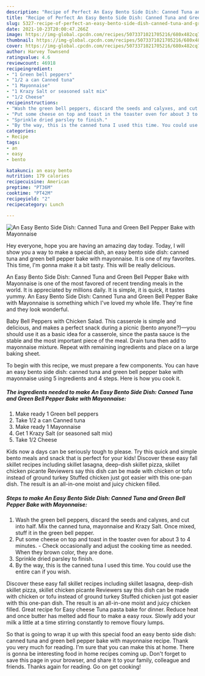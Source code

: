```yaml
---
description: "Recipe of Perfect An Easy Bento Side Dish: Canned Tuna and Green Bell Pepper Bake with Mayonnaise"
title: "Recipe of Perfect An Easy Bento Side Dish: Canned Tuna and Green Bell Pepper Bake with Mayonnaise"
slug: 5327-recipe-of-perfect-an-easy-bento-side-dish-canned-tuna-and-green-bell-pepper-bake-with-mayonnaise
date: 2021-10-23T20:00:47.266Z
image: https://img-global.cpcdn.com/recipes/5073371021705216/680x482cq70/an-easy-bento-side-dish-canned-tuna-and-green-bell-pepper-bake-with-mayonnaise-recipe-main-photo.jpg
thumbnail: https://img-global.cpcdn.com/recipes/5073371021705216/680x482cq70/an-easy-bento-side-dish-canned-tuna-and-green-bell-pepper-bake-with-mayonnaise-recipe-main-photo.jpg
cover: https://img-global.cpcdn.com/recipes/5073371021705216/680x482cq70/an-easy-bento-side-dish-canned-tuna-and-green-bell-pepper-bake-with-mayonnaise-recipe-main-photo.jpg
author: Harvey Townsend
ratingvalue: 4.6
reviewcount: 46918
recipeingredient:
- "1 Green bell peppers"
- "1/2 a can Canned tuna"
- "1 Mayonnaise"
- "1 Krazy Salt or seasoned salt mix"
- "1/2 Cheese"
recipeinstructions:
- "Wash the green bell peppers, discard the seeds and calyxes, and cut into half. Mix the canned tuna, mayonnaise and Krazy Salt. Once mixed, stuff it in the green bell pepper."
- "Put some cheese on top and toast in the toaster oven for about 3 to 4 minutes.  Check occasionally and adjust the cooking time as needed. When they brown color, they are done."
- "Sprinkle dried parsley to finish."
- "By the way, this is the canned tuna I used this time. You could use the entire can if you wish."
categories:
- Recipe
tags:
- an
- easy
- bento

katakunci: an easy bento 
nutrition: 179 calories
recipecuisine: American
preptime: "PT36M"
cooktime: "PT42M"
recipeyield: "2"
recipecategory: Lunch

---
```



![An Easy Bento Side Dish: Canned Tuna and Green Bell Pepper Bake with Mayonnaise](https://img-global.cpcdn.com/recipes/5073371021705216/680x482cq70/an-easy-bento-side-dish-canned-tuna-and-green-bell-pepper-bake-with-mayonnaise-recipe-main-photo.jpg)

Hey everyone, hope you are having an amazing day today. Today, I will show you a way to make a special dish, an easy bento side dish: canned tuna and green bell pepper bake with mayonnaise. It is one of my favorites. This time, I'm gonna make it a bit tasty. This will be really delicious.

An Easy Bento Side Dish: Canned Tuna and Green Bell Pepper Bake with Mayonnaise is one of the most favored of recent trending meals in the world. It is appreciated by millions daily. It is simple, it is quick, it tastes yummy. An Easy Bento Side Dish: Canned Tuna and Green Bell Pepper Bake with Mayonnaise is something which I've loved my whole life. They're fine and they look wonderful.

Baby Bell Peppers with Chicken Salad. This casserole is simple and delicious, and makes a perfect snack during a picnic (bento anyone?)—you should use it as a basic idea for a casserole, since the pasta sauce is the stable and the most important piece of the meal. Drain tuna then add to mayonnaise mixture. Repeat with remaining ingredients and place on a large baking sheet.


To begin with this recipe, we must prepare a few components. You can have an easy bento side dish: canned tuna and green bell pepper bake with mayonnaise using 5 ingredients and 4 steps. Here is how you cook it.

<!--inarticleads1-->

##### The ingredients needed to make An Easy Bento Side Dish: Canned Tuna and Green Bell Pepper Bake with Mayonnaise:

1. Make ready 1 Green bell peppers
1. Take 1/2 a can Canned tuna
1. Make ready 1 Mayonnaise
1. Get 1 Krazy Salt (or seasoned salt mix)
1. Take 1/2 Cheese


Kids now a days can be seriously tough to please. Try this quick and simple bento meals and snack that is perfect for your kids! Discover these easy fall skillet recipes including skillet lasagna, deep-dish skillet pizza, skillet chicken picante Reviewers say this dish can be made with chicken or tofu instead of ground turkey Stuffed chicken just got easier with this one-pan dish. The result is an all-in-one moist and juicy chicken filled. 

<!--inarticleads2-->

##### Steps to make An Easy Bento Side Dish: Canned Tuna and Green Bell Pepper Bake with Mayonnaise:

1. Wash the green bell peppers, discard the seeds and calyxes, and cut into half. Mix the canned tuna, mayonnaise and Krazy Salt. Once mixed, stuff it in the green bell pepper.
1. Put some cheese on top and toast in the toaster oven for about 3 to 4 minutes. -  Check occasionally and adjust the cooking time as needed. When they brown color, they are done.
1. Sprinkle dried parsley to finish.
1. By the way, this is the canned tuna I used this time. You could use the entire can if you wish.


Discover these easy fall skillet recipes including skillet lasagna, deep-dish skillet pizza, skillet chicken picante Reviewers say this dish can be made with chicken or tofu instead of ground turkey Stuffed chicken just got easier with this one-pan dish. The result is an all-in-one moist and juicy chicken filled. Great recipe for Easy cheese Tuna pasta bake for dinner. Reduce heat and once butter has melted add flour to make a easy roux. Slowly add your milk a little at a time stirring constantly to remove floury lumps. 

So that is going to wrap it up with this special food an easy bento side dish: canned tuna and green bell pepper bake with mayonnaise recipe. Thank you very much for reading. I'm sure that you can make this at home. There is gonna be interesting food in home recipes coming up. Don't forget to save this page in your browser, and share it to your family, colleague and friends. Thanks again for reading. Go on get cooking!
